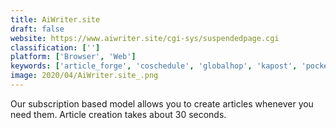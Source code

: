 ```yaml
---
title: AiWriter.site
draft: false 
website: https://www.aiwriter.site/cgi-sys/suspendedpage.cgi
classification: ['']
platform: ['Browser', 'Web']
keywords: ['article_forge', 'coschedule', 'globalhop', 'kapost', 'pocket', 'publishthis', 'speechkit', 'this_person_does_not_exist']
image: 2020/04/AiWriter.site_.png
---
```

Our subscription based model allows you to create articles whenever you need them. Article creation takes about 30 seconds.